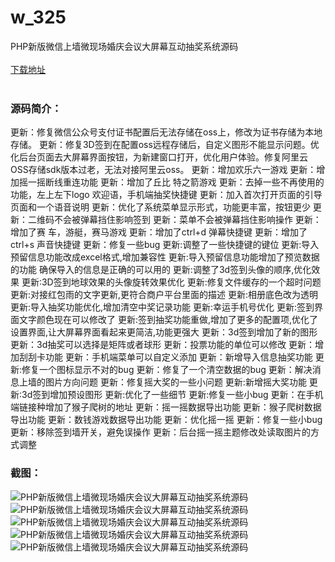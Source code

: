 # w_325
PHP新版微信上墙微现场婚庆会议大屏幕互动抽奖系统源码
<br/></br>
[下载地址](https://www.uuid2.com/325.html "下载地址")
<br/></br>
<h3>源码简介：</h3>
<p>更新：修复微信公众号支付证书配置后无法存储在oss上，修改为证书存储为本地存储。
更新：修复3D签到在配置oss远程存储后，自定义图形不能显示问题。优化后台页面去大屏幕界面按钮，为新建窗口打开，优化用户体验。修复阿里云OSS存储sdk版本过老，无法对接阿里云oss。
更新：增加欢乐六一游戏
更新：增加摇一摇断线重连功能
更新：增加了丘比 特之箭游戏
更新：去掉一些不再使用的功能，左上左下logo 欢迎语，手机端抽奖快捷键
更新：加入首次打开页面的引导页面和一个语音说明
更新：优化了系统菜单显示形式，功能更丰富，按钮更少
更新：二维码不会被弹幕挡住影响签到
更新：菜单不会被弹幕挡住影响操作
更新：增加了赛 车，游艇，赛马游戏
更新：增加了ctrl+d 弹幕快捷键
更新：增加了ctrl+s 声音快捷键
更新：修复一些bug
更新:调整了一些快捷键的键位
更新:导入预留信息功能改成excel格式,增加兼容性
更新:导入预留信息功能增加了预览数据的功能 确保导入的信息是正确的可以用的
更新:调整了3d签到头像的顺序,优化效果
更新:3D签到地球效果的头像旋转效果优化
更新:修复文件缓存的一个超时问题
更新:对接红包雨的文字更新,更符合商户平台里面的描述
更新:相册底色改为透明
更新:导入抽奖功能优化,增加清空中奖记录功能
更新:幸运手机号优化
更新:签到界面文字颜色现在可以修改了
更新:签到抽奖功能重做,增加了更多的配置项,优化了设置界面,让大屏幕界面看起来更简洁,功能更强大
更新：3d签到增加了新的图形
更新：3d抽奖可以选择是矩阵或者球形
更新：投票功能的单位可以修改
更新：增加刮刮卡功能
更新：手机端菜单可以自定义添加
更新：新增导入信息抽奖功能
更新:修复一个图标显示不对的bug
更新：修复了一个清空数据的bug
更新：解决消息上墙的图片方向问题
更新：修复摇大奖的一些小问题
更新:新增摇大奖功能
更新:3d签到增加预设图形
更新:优化了一些细节
更新:修复一些小bug
更新：在手机端链接种增加了猴子爬树的地址
更新：摇一摇数据导出功能
更新：猴子爬树数据导出功能
更新：数钱游戏数据导出功能
更新：优化摇一摇
更新：修复一些小bug
更新：移除签到墙开关，避免误操作
更新：后台摇一摇主题修改处读取图片的方式调整<p>
<h3>截图：</h3>
<img src="https://www.uuid2.com/wp-content/uploads/img/202105/32859d4767.jpg" alt="PHP新版微信上墙微现场婚庆会议大屏幕互动抽奖系统源码"><img src="https://www.uuid2.com/wp-content/uploads/img/202105/32859d4471.jpg" alt="PHP新版微信上墙微现场婚庆会议大屏幕互动抽奖系统源码"><img src="https://www.uuid2.com/wp-content/uploads/img/202105/4ec1752682.jpg" alt="PHP新版微信上墙微现场婚庆会议大屏幕互动抽奖系统源码"><img src="https://www.uuid2.com/wp-content/uploads/img/202105/4ec1752705.jpg" alt="PHP新版微信上墙微现场婚庆会议大屏幕互动抽奖系统源码"><img src="https://www.uuid2.com/wp-content/uploads/img/202105/81194f7610.jpg" alt="PHP新版微信上墙微现场婚庆会议大屏幕互动抽奖系统源码">
